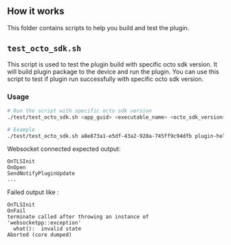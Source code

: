 ## How it works
This folder contains scripts to help you build and test the plugin.

## `test_octo_sdk.sh`
This script is used to test the plugin build with specific octo sdk version. It will build plugin package to the device and run the plugin. You can use this script to test if plugin run successfully with specific octo sdk version.

### Usage
```bash
# Run the script with specific octo sdk version
./test/test_octo_sdk.sh <app_guid> <executable_name> <octo_sdk_version> 

# Example
./test/test_octo_sdk.sh a8e873a1-e5df-43a2-928a-745ff9c94dfb plugin-hello 3.1.0
```
Websocket connected expected output:
```plain
OnTLSInit
OnOpen
SendNotifyPluginUpdate
...
```

Failed output like :
```plain
OnTLSInit
OnFail
terminate called after throwing an instance of 'websocketpp::exception'
  what():  invalid state
Aborted (core dumped)
```